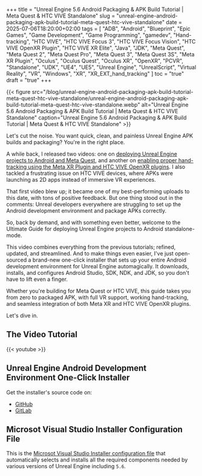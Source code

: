 +++
title = "Unreal Engine 5.6 Android Packaging & APK Build Tutorial | Meta Quest & HTC VIVE Standalone"
slug = "unreal-engine-android-packaging-apk-build-tutorial-meta-quest-htc-vive-standalone"
date = 2025-07-06T18:20:00+02:00
tags = [ "ADB", "Android", "Blueprint", "Epic Games", "Game Development", "Game Programming", "gamedev", "Hand-tracking", "HTC VIVE", "HTC VIVE Focus 3", "HTC VIVE Focus Vision", "HTC VIVE OpenXR Plugin", "HTC VIVE XR Elite", "Java", "JDK", "Meta Quest", "Meta Quest 2", "Meta Quest Pro", "Meta Quest 3", "Meta Quest 3S", "Meta XR Plugin", "Oculus", "Oculus Quest", "Oculus XR", "OpenXR", "PCVR", "Standalone", "UDK", "UE4", "UE5", "Unreal Engine", "UnrealScript", "Virtual Reality", "VR", "Windows", "XR", "XR_EXT_hand_tracking" ]
toc = "true"
draft = "true"
+++

{{< figure src="/blog/unreal-engine-android-packaging-apk-build-tutorial-meta-quest-htc-vive-standalone/unreal-engine-android-packaging-apk-build-tutorial-meta-quest-htc-vive-standalone.webp" alt="Unreal Engine 5.6 Android Packaging & APK Build Tutorial | Meta Quest & HTC VIVE Standalone" caption="Unreal Engine 5.6 Android Packaging & APK Build Tutorial | Meta Quest & HTC VIVE Standalone" >}}

Let's cut the noise. You want quick, clean, and painless Unreal Engine APK builds and packaging? You're in the right place.

A while back, I released two videos: one on [deploying Unreal Engine projects to Android and Meta Quest](/blog/deploy-unreal-engine-projects-android-meta-quest-standalone-mode/), and another on [enabling proper hand-tracking using the Meta XR Plugin and HTC VIVE OpenXR plugins](/blog/unreal-engine-openxr-hand-tracking-android-meta-xr-htc-vive/). I also tackled a frustrating issue on HTC VIVE devices, where APKs were launching as 2D apps instead of immersive VR experiences.

That first video blew up; it became one of my best-performing uploads to this date, with tons of positive feedback. But one thing stood out in the comments: Unreal developers everywhere are struggling to set up the Android development environment and package APKs correctly.

So, back by demand, and with something even better, welcome to the Ultimate Guide for deploying Unreal Engine projects to Android standalone-mode.

This video combines everything from the previous tutorials; refined, updated, and streamlined. And to make things even easier, I've just open-sourced a brand-new one-click installer that sets up your entire Android development environment for Unreal Engine automagically. It downloads, installs, and configures Android Studio, SDK, NDK, and JDK, so you don't have to lift even a finger.

Whether you're building for Meta Quest or HTC VIVE, this guide takes you from zero to packaged APK, with full VR support, working hand-tracking, and seamless integration of both Meta XR and HTC VIVE OpenXR plugins.

Let's dive in.

<!--more-->

## The Video Tutorial

{{< youtube  >}}

## Unreal Engine Android Development Environment One-Click Installer

Get the installer's source code on:

- [GitHub](https://github.com/NuLL3rr0r/unreal-android-installer)
- [GitLab](https://gitlab.com/NuLL3rr0r/unreal-android-installer)

## Microsot Visual Studio Installer Configuration File

This is the [Microsot Visual Studio Installer configuration file](visual-studio-2022.vsconfig) that automatically selects and installs all the required components needed by various versions of Unreal Engine including `5.6`.
